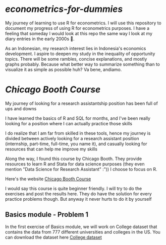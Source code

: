 # *econometrics-for-dummies*
My journey of learning to use R for econometrics. I will use this repository to document my progress of using R for econometrics purposes. I have a feeling that someday I would look at this repo the same way I look at my diary entries in the early 2000s 🖖.  


As an Indonesian, my research interest lies in Indonesia's economics development. I aspire to deepen my study in the inequality of opportunity topics. There will be some rambles, concise explanations, and mostly graphs probably. Because what better way to summarize something than to visualize it as simple as possible huh? Va bene, andiamo.

# *Chicago Booth Course*
My journey of looking for a research assistantship position has been full of ups and downs

I have learned the basics of R and SQL for months, and I've been really looking for a position where I can actually practice those skills

I do realize that I am far from skilled in these tools, hence my journey is divided between actively looking for a research assistant position (internship, part-time, full-time, you name it), and casually looking for resources that can help me improve my skills

Along the way, I found this course by Chicago Booth. They provide resources to learn R and Stata for data science purposes (they even mention "Data Science for Research Assistant" :")) I choose to focus on R.

Here's the website [Chicago Booth Course](https://canvas.uchicago.edu/courses/43117)

I would say this course is quite beginner friendly. I will try to do the exercises and post the results here. They do have the solution for every practice problems though. But anyway it never hurts to do it by yourself

## Basics module - Problem 1
In the first exercise of Basics module, we will work on College dataset that contains the data from 777 different universities and colleges in the US.
You can download the dataset here [College dataset](https://canvas.uchicago.edu/courses/43117/pages/r-module-1-basics)





